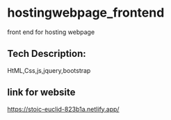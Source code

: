 # hostingwebpage_frontend
front end for hosting webpage 
## Tech Description:
HtML,Css,js,jquery,bootstrap
## link for website
https://stoic-euclid-823b1a.netlify.app/
